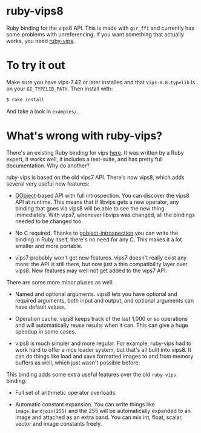 ruby-vips8
==========

Ruby binding for the vips8 API. This is made with `gir_ffi` and currently has
some problems with unreferencing.  If you want 
something that actually works, you need 
[ruby-vips](https://github.com/jcupitt/ruby-vips).

# To try it out

Make sure you have vips-7.42 or later installed and that `Vips-8.0.typelib` is
on your `GI_TYPELIB_PATH`. Then install with:

```bash
$ rake install
```

And take a look in `examples/`. 

# What's wrong with ruby-vips?

There's an existing Ruby binding for vips
[here](https://github.com/jcupitt/ruby-vips). It was written by a Ruby
expert, it works well, it includes a test-suite, and has pretty full
documentation. Why do another?

ruby-vips is based on the old vips7 API. There's now vips8, which adds several
very useful new features:

* [GObject](https://developer.gnome.org/gobject/stable/)-based API with full
  introspection. You can discover the vips8 API at runtime. This means that if
  libvips gets a new operator, any binding that goes via vips8 will be able to
  see the new thing immediately. With vips7, whenever libvips was changed, all
  the bindings needed to be changed too.

* No C required. Thanks to
  [gobject-introspection](https://wiki.gnome.org/Projects/GObjectIntrospection)
  you can write the binding in Ruby itself, there's no need for any C. This
  makes it a lot smaller and more portable. 

* vips7 probably won't get new features. vips7 doesn't really exist any more:
  the API is still there, but now just a thin compatibility layer over vips8.
  New features may well not get added to the vips7 API.

There are some more minor pluses as well:

* Named and optional arguments. vips8 lets you have optional and required
  arguments, both input and output, and optional arguments can have default
  values. 

* Operation cache. vips8 keeps track of the last 1,000 or so operations and
  will automatically reuse results when it can. This can give a huge speedup
  in some cases.

* vips8 is much simpler and more regular. For example, 
  ruby-vips had to work hard to offer a nice loader system, but that's all
  built into vips8. It can do things like load and save formatted images to 
  and from memory buffers as well, which just wasn't possible before. 

This binding adds some extra useful features over the old `ruby-vips` binding.

* Full set of arithmetic operator overloads.

* Automatic constant expansion. You can write things like
  `image.bandjoin(255)` and the 255 will be automatically expanded to an image 
  and attached as an extra band. You can mix int, float, scalar, vector and
  image constants freely.

